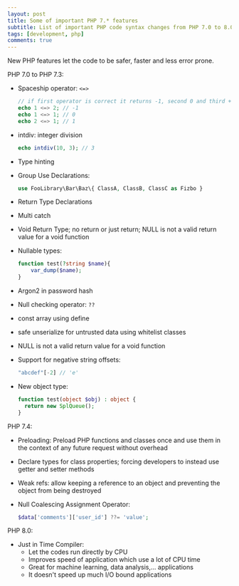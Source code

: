 ```yaml
---
layout: post
title: Some of important PHP 7.* features
subtitle: List of important PHP code syntax changes from PHP 7.0 to 8.0
tags: [development, php]
comments: true
---
```


New PHP features let the code to be safer, faster and less error prone.

PHP 7.0 to PHP 7.3:

- Spaceship operator: `<=>`

  ```php
  // if first operator is correct it returns -1, second 0 and third +1
  echo 1 <=> 2; // -1
  echo 1 <=> 1; // 0
  echo 2 <=> 1; // 1
  ```

- intdiv: integer division

  ```php
  echo intdiv(10, 3); // 3
  ```

* Type hinting
* Group Use Declarations:

  ```php
  use FooLibrary\Bar\Baz\{ ClassA, ClassB, ClassC as Fizbo }
  ```

- Return Type Declarations
- Multi catch
- Void Return Type; no return or just return; NULL is not a valid return value for a void function
- Nullable types:

  ```php
  function test(?string $name){
      var_dump($name);
  }
  ```

* Argon2 in password hash
* Null checking operator:
  `??`
* const array using define
* safe unserialize for untrusted data using whitelist classes
* NULL is not a valid return value for a void function
* Support for negative string offsets:

  ```php
  "abcdef"[-2] // 'e'
  ```

* New object type:

  ```php
  function test(object $obj) : object {
    return new SplQueue();
  }
  ```

PHP 7.4:

- Preloading: Preload PHP functions and classes once and use them in the context of any future request without overhead
- Declare types for class properties; forcing developers to instead use getter and setter methods
- Weak refs: allow keeping a reference to an object and preventing the object from being destroyed
- Null Coalescing Assignment Operator:

  ```php
  $data['comments']['user_id'] ??= 'value';
  ```

PHP 8.0:

- Just in Time Compiler:
  - Let the codes run directly by CPU
  - Improves speed of application which use a lot of CPU time
  - Great for machine learning, data analysis,... applications
  - It doesn't speed up much I/O bound applications
